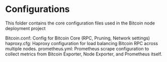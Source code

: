 # Configurations 

This folder contains the core configuration files used in the Bitcoin node deployment project

Bitcoin.conf: Config for Bitcoin Core (RPC, Pruning, Network settings)
haproxy.cfg: Haproxy configuration for load balancing Bitcoin RPC across multiple nodes.
prometheus.yml: Prometheus scrape configuration to collect metrics from Bitcoin Exporter, Node Exporter, and Prometheus itself.
